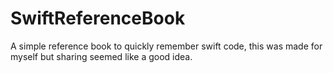 # SwiftReferenceBook
A simple reference book to quickly remember swift code, this was made for myself but sharing seemed like a good idea.
